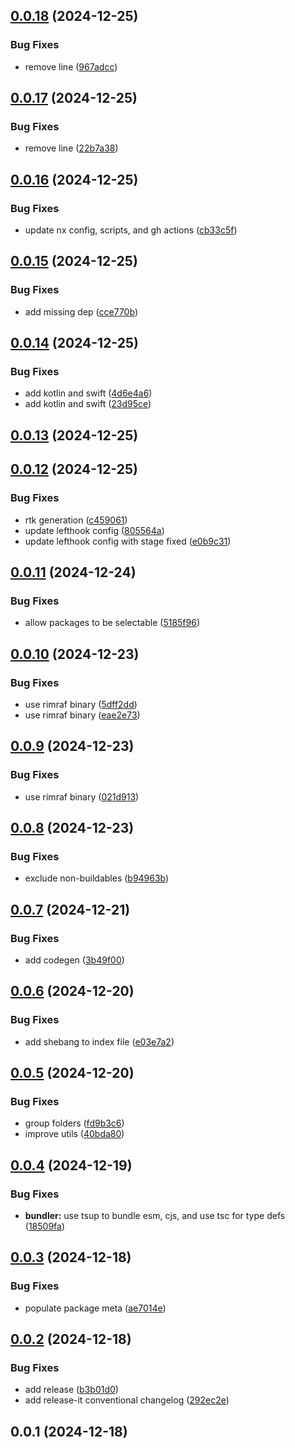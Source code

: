 

## [0.0.18](https://github.com/dankreiger/nx-openapi-codegen/compare/v0.0.17...v0.0.18) (2024-12-25)


### Bug Fixes

* remove line ([967adcc](https://github.com/dankreiger/nx-openapi-codegen/commit/967adcce2f8bea1846db6dde9a2239baff0503e2))

## [0.0.17](https://github.com/dankreiger/nx-openapi-codegen/compare/v0.0.16...v0.0.17) (2024-12-25)


### Bug Fixes

* remove line ([22b7a38](https://github.com/dankreiger/nx-openapi-codegen/commit/22b7a38f5323861de3d30a02b39654432f5e732c))

## [0.0.16](https://github.com/dankreiger/nx-openapi-codegen/compare/v0.0.15...v0.0.16) (2024-12-25)


### Bug Fixes

* update nx config, scripts, and gh actions ([cb33c5f](https://github.com/dankreiger/nx-openapi-codegen/commit/cb33c5f5ae6ea8da309515149455fa4e1a55c93b))

## [0.0.15](https://github.com/dankreiger/nx-openapi-codegen/compare/v0.0.14...v0.0.15) (2024-12-25)


### Bug Fixes

* add missing dep ([cce770b](https://github.com/dankreiger/nx-openapi-codegen/commit/cce770b4e1e76ec0952e1db7cb70457111511172))

## [0.0.14](https://github.com/dankreiger/nx-openapi-codegen/compare/v0.0.13...v0.0.14) (2024-12-25)


### Bug Fixes

* add kotlin and swift ([4d6e4a6](https://github.com/dankreiger/nx-openapi-codegen/commit/4d6e4a62bf7b01cfe18f90df1ea7cc837a323916))
* add kotlin and swift ([23d95ce](https://github.com/dankreiger/nx-openapi-codegen/commit/23d95ce790a949755afc62f393e8533b17231229))

## [0.0.13](https://github.com/dankreiger/nx-openapi-codegen/compare/v0.0.12...v0.0.13) (2024-12-25)

## [0.0.12](https://github.com/dankreiger/nx-openapi-codegen/compare/v0.0.11...v0.0.12) (2024-12-25)


### Bug Fixes

* rtk generation ([c459061](https://github.com/dankreiger/nx-openapi-codegen/commit/c459061793c383bd5a95b50d0f382f60ef0b5524))
* update lefthook config ([805564a](https://github.com/dankreiger/nx-openapi-codegen/commit/805564a3109a01dc3079c1b337f5403e21122cf7))
* update lefthook config with stage fixed ([e0b9c31](https://github.com/dankreiger/nx-openapi-codegen/commit/e0b9c312765552eeba5d1059bc6dedae97be7d63))

## [0.0.11](https://github.com/dankreiger/nx-openapi-codegen/compare/v0.0.10...v0.0.11) (2024-12-24)


### Bug Fixes

* allow packages to be selectable ([5185f96](https://github.com/dankreiger/nx-openapi-codegen/commit/5185f96b829ff41a37ea566b94b8dee593ce2f71))

## [0.0.10](https://github.com/dankreiger/nx-openapi-codegen/compare/v0.0.9...v0.0.10) (2024-12-23)


### Bug Fixes

* use rimraf binary ([5dff2dd](https://github.com/dankreiger/nx-openapi-codegen/commit/5dff2dd74217c9e46b6b3d289fafbfaf4b1383c7))
* use rimraf binary ([eae2e73](https://github.com/dankreiger/nx-openapi-codegen/commit/eae2e73057238e7271c7c1d29531d74edb813c1f))

## [0.0.9](https://github.com/dankreiger/nx-openapi-codegen/compare/v0.0.8...v0.0.9) (2024-12-23)


### Bug Fixes

* use rimraf binary ([021d913](https://github.com/dankreiger/nx-openapi-codegen/commit/021d91353c8df398dad1db9357d7ef7e3da44224))

## [0.0.8](https://github.com/dankreiger/nx-openapi-codegen/compare/v0.0.7...v0.0.8) (2024-12-23)


### Bug Fixes

* exclude non-buildables ([b94963b](https://github.com/dankreiger/nx-openapi-codegen/commit/b94963bd9a1962e7211fb2d7c56aede06c90289d))

## [0.0.7](https://github.com/dankreiger/nx-openapi-codegen/compare/v0.0.6...v0.0.7) (2024-12-21)


### Bug Fixes

* add codegen ([3b49f00](https://github.com/dankreiger/nx-openapi-codegen/commit/3b49f00df6b726bda175a3bfc1403ff97d9ef37e))

## [0.0.6](https://github.com/dankreiger/nx-openapi-codegen/compare/v0.0.5...v0.0.6) (2024-12-20)


### Bug Fixes

* add shebang to index file ([e03e7a2](https://github.com/dankreiger/nx-openapi-codegen/commit/e03e7a2064b470e281f5bfe68abc4075d3b242cc))

## [0.0.5](https://github.com/dankreiger/nx-openapi-codegen/compare/v0.0.4...v0.0.5) (2024-12-20)


### Bug Fixes

* group folders ([fd9b3c6](https://github.com/dankreiger/nx-openapi-codegen/commit/fd9b3c6427addc03581795c2e353ea9054eedfef))
* improve utils ([40bda80](https://github.com/dankreiger/nx-openapi-codegen/commit/40bda80323f9bc2640e30d19348af11b48621011))

## [0.0.4](https://github.com/dankreiger/nx-openapi-codegen/compare/v0.0.3...v0.0.4) (2024-12-19)


### Bug Fixes

* **bundler:** use tsup to bundle esm, cjs, and use tsc for type defs ([18509fa](https://github.com/dankreiger/nx-openapi-codegen/commit/18509fa2c11adfb5622f208d389f411c7c4b4170))

## [0.0.3](https://github.com/dankreiger/nx-openapi-codegen/compare/v0.0.2...v0.0.3) (2024-12-18)


### Bug Fixes

* populate package meta ([ae7014e](https://github.com/dankreiger/nx-openapi-codegen/commit/ae7014ebac9aa4a7e4a13acc8c38d3a3df1c2793))

## [0.0.2](https://github.com/dankreiger/nx-openapi-codegen/compare/0.0.1...v0.0.2) (2024-12-18)


### Bug Fixes

* add release ([b3b01d0](https://github.com/dankreiger/nx-openapi-codegen/commit/b3b01d012fc4c8cc1f5bd0ac615c86e6010e15bd))
* add release-it conventional changelog ([292ec2e](https://github.com/dankreiger/nx-openapi-codegen/commit/292ec2e35e49534e6781f286045aad13d4d99a3e))



## 0.0.1 (2024-12-18)
